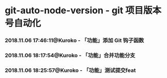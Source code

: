 # git-auto-node-version - git 项目版本号自动化

### 2018.11.06 17:46:11@Kuroko - 「功能」添加 Git 钩子函数


### 2018.11.06 18:17:54@Kuroko - 「功能」合并功能分支

### 2018.11.06 18:25:57@Kuroko - 「功能」测试提交feat